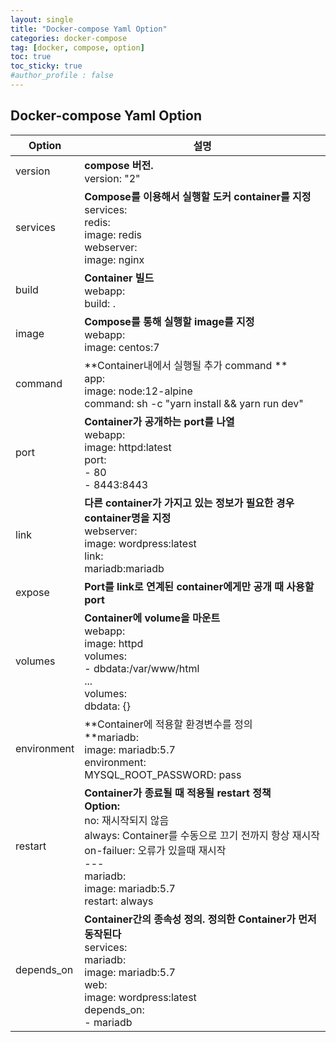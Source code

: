 ```yaml
---
layout: single
title: "Docker-compose Yaml Option"
categories: docker-compose
tag: [docker, compose, option]
toc: true
toc_sticky: true
#author_profile : false
---
```


## Docker-compose Yaml Option

| Option      | 설명                                                         |
| ----------- | ------------------------------------------------------------ |
| version     | **compose 버전.** <br />version: "2"                         |
| services    | **Compose를 이용해서 실행할 도커 container를 지정**<br />services:<br />  redis:<br />    image: redis<br />  webserver:<br />    image: nginx |
| build       | **Container 빌드**<br />webapp:<br />  build: .              |
| image       | **Compose를 통해 실행할 image를 지정**<br />webapp:<br />  image: centos:7 |
| command     | **Container내에서 실행될 추가 command **<br />app:<br />  image: node:12-alpine<br />    command: sh -c "yarn install && yarn run dev" |
| port        | **Container가 공개하는 port를 나열**<br />webapp:<br />  image: httpd:latest<br />  port:<br />    - 80<br />    - 8443:8443 |
| link        | **다른 container가 가지고 있는 정보가 필요한 경우 container명을 지정**<br />webserver:<br />  image: wordpress:latest<br />  link: <br />    mariadb:mariadb |
| expose      | **Port를 link로 연계된 container에게만 공개 때 사용할 port** |
| volumes     | **Container에 volume을 마운트**<br />webapp:<br />  image: httpd<br />  volumes: <br />    - dbdata:/var/www/html<br />...<br />volumes:<br />  dbdata: {} |
| environment | **Container에 적용할 환경변수를 정의<br />**mariadb:<br />  image: mariadb:5.7<br />    environment: <br />      MYSQL_ROOT_PASSWORD: pass |
| restart     | **Container가 종료될 때 적용될 restart 정책<br />Option:<br />**  no: 재시작되지 않음<br />  always: Container를 수동으로 끄기 전까지 항상 재시작<br />  on-failuer: 오류가 있을때 재시작<br />---<br />mariadb:<br />  image: mariadb:5.7<br />  restart: always |
| depends_on  | **Container간의 종속성 정의. 정의한 Container가 먼저 동작된다**<br />services:<br />  mariadb:<br />    image: mariadb:5.7<br />  web:<br />    image: wordpress:latest<br />    depends_on:<br />      - mariadb |

